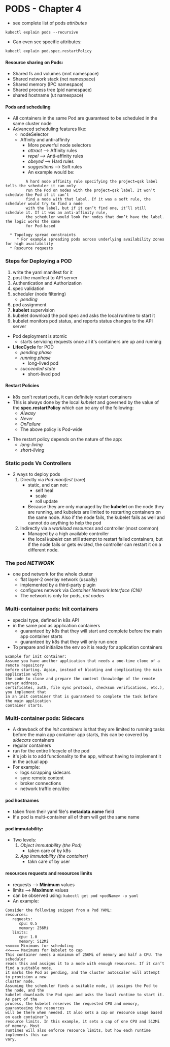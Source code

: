 PODS - Chapter 4
========================

- see complete list of pods *attributes*
```
kubectl explain pods --recursive
```
   - Can even see specific attributes:
   ```
   kubectl explain pod.spec.restartPolicy
   ```

#### Resource sharing on Pods:
   - Shared fs and volumes (mnt namespace)
   - Shared network stack (net namespace)
   - Shared memory (IPC namespace)
   - Shared process tree (pid namespace)
   - shared hostname (ut namespace)

#### Pods and scheduling
   - All containers in the same Pod are guaranteed to be scheduled in the same cluster node
   - Advanced scheduling features like:
      * nodeSelector
      * Affinity and anti-affinity
         * More powerful node selectors
         * *attract* --> Affinity rules
         * *repel* --> Anti-affinity rules
         * *obeyed* --> Hard rules
         * *suggestions* --> Soft rules
         * An example would be:
```
         A hard node affinity rule specifying the project=qsk label tells the scheduler it can only
         run the Pod on nodes with the project=qsk label. It won’t schedule the Pod if it can’t
         find a node with that label. If it was a soft rule, the scheduler would try to find a node
         with the label, but if it can’t find one, it’ll still schedule it. If it was an anti-affinity rule,
         the scheduler would look for nodes that don’t have the label. The logic works the same
         for Pod-based
```
      * Topology spread constraints
         * For example spreading pods across underlying availability zones for high availability
      * Resource requests


### Steps for Deploying a POD
   1. write the yaml manifest for it
   2. post the manifest to API server
   3. Authentication and Authorization
   4. spec validation
   5. scheduler (node filtering)
      * *pending*
   6. pod assignment
   7. **kubelet** supervision
   8. kubelet download the pod spec and asks the local runtime to start it
   9. kubelet monitors pod status, and reports status changes to the API server
- Pod deployment is atomic
   * starts servicing requests once all it's containers are up and running
- **LifecCycle** for POD
   - *pending phase*
   - *running phase*
      * long-lived pod
   - *succeeded state*
      * short-lived pod

#### Restart Policies
   - k8s can't restart pods, it can definitely restart containers
   - This is always done by the local *kubelet* and governed by the value of the **spec.restartPolicy** which can be any of the following:
      * *Alwasy*
      * *Never*
      * *OnFailure*
      * The above policy is Pod-wide
   * The restart policy depends on the nature of the app:
      * *long-living*
      * *short-living*

### Static pods Vs Controllers
   - 2 ways to deploy pods
      1. Directly via *Pod manifest* (rare)
         * static, and can not:
            * self heal
            * scale
            * roll update
         * Because they are only managed by the **kubelet** on the node they are running, and kubelets are limited to restarting containers on the same node. Also if the node fails, the kubelet fails as well and cannot do anything to help the pod
      2. Indirectly via a *workload resources* and controller (most common)
         * Managed by a high available controller
         * the local *kubelet* can still attempt to restart failed containers, but if the node fails or gets evicted, the controller can restart it on a different node.
### The pod *NETWORK*
   - one pod network for the whole cluster
      * flat layer-2 overlay network (usually)
      * implemented by a third-party plugin
      * configures network via *Container Network Interface (CNI)*
      * The network is only for pods, *not nodes*

### Multi-container pods: Init containers
   * special type, defined in k8s API
   * in the same pod as application containers
      * guaranteed by k8s that they will start and complete before the main app container starts
      * guaranteed by k8s that they will only run once
   * To prepare and initialize the env so it is ready for application containers
```
Example for init container:
Assume you have another application that needs a one-time clone of a remote repository
before starting. Again, instead of bloating and complicating the main application with
the code to clone and prepare the content (knowledge of the remote server address,
certificates, auth, file sync protocol, checksum verifications, etc.), you implement that
in an init container that is guaranteed to complete the task before the main application
container starts.
```
### Multi-container pods: Sidecars
   * A drawback of the *init containers* is that they are limited to running tasks before the main app container app starts, this can be covered by *sidecars* containers
   * regular containers
   * run for the entire lifecycle of the pod
   * it's job is to add functionality to the app, without having to implement it in the actual app
   * For example:
      * logs scrapping sidecars
      * sync remote content
      * broker connections
      * network traffic enc/dec

#### pod hostnames
   * taken from their yaml file's **metadata.name** field
   * If a pod is multi-container all of them will get the same name

#### pod immutability:
   * Two levels:
      1. *Object immutability (the Pod)*
         * taken care of by k8s
      2. *App immutability (the container)*
         * takn care of by user

#### resources requests and resources limits
   * requests --> **Minimum** values
   * limits --> **Maximum** values
   * can be observed using:
      `kubectl get pod <podName> -o yaml`
   * An example:
```
Consider the following snippet from a Pod YAML:
resources:
   requests:
      cpu: 0.5
      memory: 256Mi
   limits:
      cpu: 1.0
      memory: 512Mi
<<==== Minimums for scheduling
<<==== Maximums for kubelet to cap
This container needs a minimum of 256Mi of memory and half a CPU. The scheduler
reads this and assigns it to a node with enough resources. If it can’t find a suitable node,
it marks the Pod as pending, and the cluster autoscaler will attempt to provision a new
cluster node.
Assuming the scheduler finds a suitable node, it assigns the Pod to the node, and the
kubelet downloads the Pod spec and asks the local runtime to start it. As part of the
process, the kubelet reserves the requested CPU and memory, guaranteeing the resources
will be there when needed. It also sets a cap on resource usage based on each container’s
resource limits. In this example, it sets a cap of one CPU and 512Mi of memory. Most
runtimes will also enforce resource limits, but how each runtime implements this can
vary.
```
